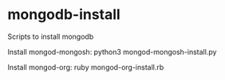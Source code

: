 # mongodb-install
Scripts to install mongodb

Install mongod-mongosh:
python3 mongod-mongosh-install.py

Install mongod-org:
ruby mongod-org-install.rb
